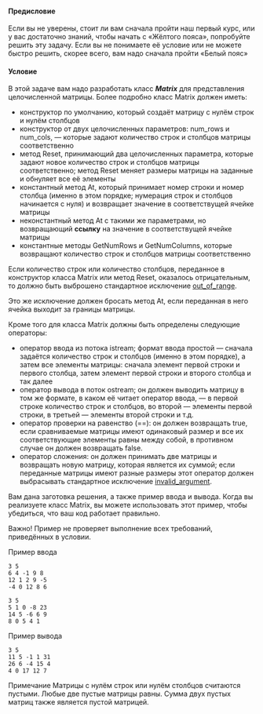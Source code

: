 #### Предисловие ####

Если вы не уверены, стоит ли вам сначала пройти наш первый курс, или у вас достаточно знаний, чтобы начать с «Жёлтого пояса», попробуйте решить эту задачу. Если вы не понимаете её условие или не можете быстро решить, скорее всего, вам надо сначала пройти «Белый пояс»

#### Условие ####
В этой задаче вам надо разработать класс ***Matrix*** для представления целочисленной матрицы. Более подробно класс Matrix должен иметь:

* конструктор по умолчанию, который создаёт матрицу с нулём строк и нулём столбцов
* конструктор от двух целочисленных параметров: num_rows и num_cols, — которые задают количество строк и столбцов матрицы соответственно
* метод Reset, принимающий два целочисленных параметра, которые задают новое количество строк и столбцов матрицы соответственно; метод Reset меняет размеры матрицы на заданные и обнуляет все её элементы
* константный метод At, который принимает номер строки и номер столбца (именно в этом порядке; нумерация строк и столбцов начинается с нуля) и возвращает значение в соответствущей ячейке матрицы
* неконстантный метод At с такими же параметрами, но возвращающий **ссылку** на значение в соответствущей ячейке матрицы
* константные методы GetNumRows и GetNumColumns, которые возвращают количество строк и столбцов матрицы соответственно

Если количество строк или количество столбцов, переданное в конструктор класса Matrix или метод Reset, оказалось отрицательным, то должно быть выброшено стандартное исключение [out_of_range](https://en.cppreference.com/w/cpp/error/out_of_range).

Это же исключение должен бросать метод At, если переданная в него ячейка выходит за границы матрицы.

Кроме того для класса Matrix должны быть определены следующие операторы:

* оператор ввода из потока istream; формат ввода простой — сначала задаётся количество строк и столбцов (именно в этом порядке), а затем все элементы матрицы: сначала элемент первой строки и первого столбца, затем элемент первой строки и второго столбца и так далее
* оператор вывода в поток ostream; он должен выводить матрицу в том же формате, в каком её читает оператор ввода, — в первой строке количество строк и столбцов, во второй — элементы первой строки, в третьей — элементы второй строки и т.д.
* оператор проверки на равенство (==): он должен возвращать true, если сравниваемые матрицы имеют одинаковый размер и все их соответствующие элементы равны между собой, в противном случае он должен возвращать false.
* оператор сложения: он должен принимать две матрицы и возвращать новую матрицу, которая является их суммой; если переданные матрицы имеют разные размеры этот оператор должен выбрасывать стандартное исключение [invalid_argument](https://en.cppreference.com/w/cpp/error/invalid_argument).

Вам дана заготовка решения, а также пример ввода и вывода. Когда вы реализуете класс Matrix, вы можете использовать этот пример, чтобы убедиться, что ваш код работает правильно.

Важно! Пример не проверяет выполнение всех требований, приведённых в условии.

Пример ввода

```
3 5
6 4 -1 9 8
12 1 2 9 -5
-4 0 12 8 6

3 5
5 1 0 -8 23
14 5 -6 6 9
8 0 5 4 1
```

Пример вывода
```
3 5
11 5 -1 1 31
26 6 -4 15 4
4 0 17 12 7
```

Примечание
Матрицы с нулём строк или нулём столбцов считаются пустыми. Любые две пустые матрицы равны. Сумма двух пустых матриц также является пустой матрицей.